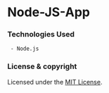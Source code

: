 # Node-JS-App

### Technologies Used
     - Node.js

### License & copyright
Licensed under the [MIT License](LICENSE).
